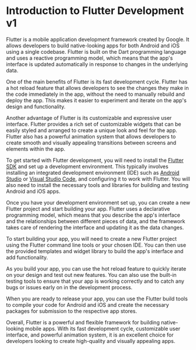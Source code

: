 # Introduction to Flutter Development v1

Flutter is a mobile application development framework created by Google. It allows developers to build native-looking apps for both Android and iOS using a single codebase. Flutter is built on the Dart programming language and uses a reactive programming model, which means that the app's interface is updated automatically in response to changes in the underlying data.

One of the main benefits of Flutter is its fast development cycle. Flutter has a hot reload feature that allows developers to see the changes they make in the code immediately in the app, without the need to manually rebuild and deploy the app. This makes it easier to experiment and iterate on the app's design and functionality.

Another advantage of Flutter is its customizable and expressive user interface. Flutter provides a rich set of customizable widgets that can be easily styled and arranged to create a unique look and feel for the app. Flutter also has a powerful animation system that allows developers to create smooth and visually appealing transitions between screens and elements within the app.

To get started with Flutter development, you will need to install the [Flutter SDK](https://docs.flutter.dev/development/tools) and set up a development environment. This typically involves installing an integrated development environment (IDE) such as [Android Studio](https://developer.android.com/studio) or [Visual Studio Code](https://code.visualstudio.com/download), and configuring it to work with Flutter. You will also need to install the necessary tools and libraries for building and testing Android and iOS apps.

Once you have your development environment set up, you can create a new Flutter project and start building your app. Flutter uses a declarative programming model, which means that you describe the app's interface and the relationships between different pieces of data, and the framework takes care of rendering the interface and updating it as the data changes.

To start building your app, you will need to create a new Flutter project using the Flutter command line tools or your chosen IDE. You can then use the provided templates and widget library to build the app's interface and add functionality.

As you build your app, you can use the hot reload feature to quickly iterate on your design and test out new features. You can also use the built-in testing tools to ensure that your app is working correctly and to catch any bugs or issues early on in the development process.

When you are ready to release your app, you can use the Flutter build tools to compile your code for Android and iOS and create the necessary packages for submission to the respective app stores.

Overall, Flutter is a powerful and flexible framework for building native-looking mobile apps. With its fast development cycle, customizable user interface, and powerful animation system, it is an excellent choice for developers looking to create high-quality and visually appealing apps.